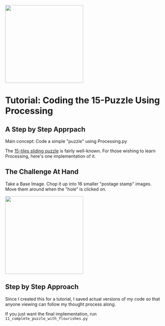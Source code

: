 <img src="images/keep0.gif" width="250">


# Tutorial: Coding the 15-Puzzle Using Processing

## A Step by Step Apprpach

Main concept: Code a simple "puzzle" using Processing.py

The [15-tiles sliding puzzle](https://en.wikipedia.org/wiki/15_puzzle) is fairly well-known.
For those wishing to learn Processing, here's one implementation of it.

## The Challenge At Hand

Take a Base Image. Chop it up into 16 smaller "postage stamp" images.
Move them around when the "hole" is clicked on.

<img src="images/keep0.png" width="250">

## Step by Step Approach

Since I created this for a tutorial, I saved actual versions of my code so that anyone viewing can follow
my thought process along.

If you just want the final implementation, run `11_complete_puzzle_with_flourishes.py`

